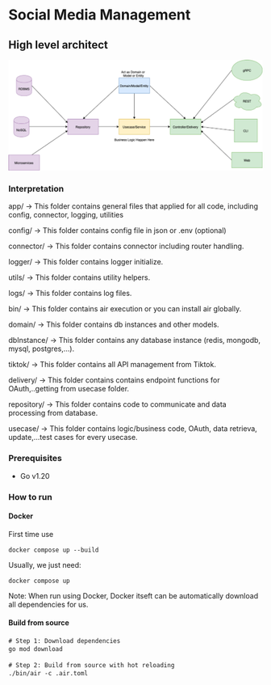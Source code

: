 # Social Media Management
## High level architect
![Alt text](/clean-architect.png "Clean architecture design")

### Interpretation
app/                  → This folder contains general files that applied for all code, including config, connector, logging, utilities

config/        → This folder contains config file in json or .env (optional)

connector/ → This folder contains connector including router handling.

logger/        → This folder contains logger initialize.

utils/            → This folder contains utility helpers.

logs/            → This folder contains log files.

bin/                    → This folder contains air execution or you can install air globally.

domain/             → This folder contains db instances and other models.

dbInstance/ → This folder contains any database instance (redis, mongodb, mysql, postgres,…).

<another models>

tiktok/                 → This folder contains all API management from Tiktok.

delivery/        → This folder contains contains endpoint functions for OAuth,..getting from usecase folder.

repository/    → This folder contains code to communicate and data processing from database.

usecase/       → This folder contains logic/business code, OAuth, data retrieva, update,…test cases for every usecase.

<test files for every usecases>

### Prerequisites
- Go v1.20
### How to run
#### Docker
First time use
```
docker compose up --build
```
Usually, we just need:
```
docker compose up
```
Note: When run using Docker, Docker itseft can be automatically download all dependencies for us.
#### Build from source
```
# Step 1: Download dependencies
go mod download

# Step 2: Build from source with hot reloading
./bin/air -c .air.toml 
```